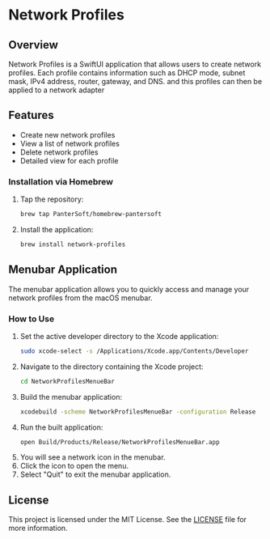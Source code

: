# Network Profiles

## Overview
Network Profiles is a SwiftUI application that allows users to create network profiles. Each profile contains information such as DHCP mode, subnet mask, IPv4 address, router, gateway, and DNS. and this profiles can then be applied to a network adapter

## Features
- Create new network profiles
- View a list of network profiles
- Delete network profiles
- Detailed view for each profile

### Installation via Homebrew
1. Tap the repository:
    ```sh
    brew tap PanterSoft/homebrew-pantersoft
    ```
2. Install the application:
    ```sh
    brew install network-profiles
    ```

## Menubar Application
The menubar application allows you to quickly access and manage your network profiles from the macOS menubar.

### How to Use
1. Set the active developer directory to the Xcode application:
    ```sh
    sudo xcode-select -s /Applications/Xcode.app/Contents/Developer
    ```
2. Navigate to the directory containing the Xcode project:
    ```sh
    cd NetworkProfilesMenueBar
    ```
3. Build the menubar application:
    ```sh
    xcodebuild -scheme NetworkProfilesMenueBar -configuration Release
    ```
4. Run the built application:
    ```sh
    open Build/Products/Release/NetworkProfilesMenueBar.app
    ```
5. You will see a network icon in the menubar.
6. Click the icon to open the menu.
7. Select "Quit" to exit the menubar application.

## License
This project is licensed under the MIT License. See the [LICENSE](LICENSE) file for more information.
